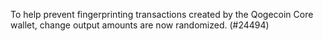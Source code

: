 To help prevent fingerprinting transactions created by the Qogecoin Core wallet, change output
amounts are now randomized. (#24494)
